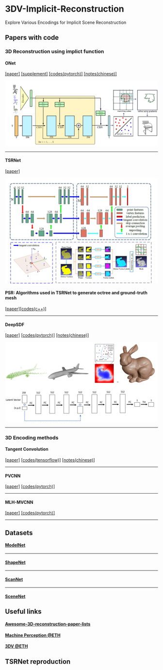 # 3DV-Implicit-Reconstruction
Explore Various Encodings for Implicit Scene Reconstruction

## Papers with code

### 3D Reconstruction using implict function

#### ONet
[[paper]](https://github.com/YuePanEdward/3DV-Implicit-Reconstruction/blob/master/implict_reconstruction_literature/ONet.pdf)  [[supplement]](https://github.com/YuePanEdward/3DV-Implicit-Reconstruction/blob/master/implict_reconstruction_literature/ONet_supplementary.pdf) [[codes(pytorch)]](https://github.com/autonomousvision/occupancy_networks) [[notes(chinese)]](https://hideoninternet.github.io/2019/12/21/b040bbb5/)

![alt text](implict_reconstruction_literature/img/ONet-workflow.jpg)

------

#### TSRNet
[[paper]](https://github.com/YuePanEdward/3DV-Implicit-Reconstruction/blob/master/implict_reconstruction_literature/TSRNet.pdf)

![alt text](implict_reconstruction_literature/img/TSRNet-workflow.jpg)

#### PSR: Algorithms used in TSRNet to generate octree and ground-truth mesh
[[paper]](http://www.cs.jhu.edu/~misha/MyPapers/SGP06.pdf)[[codes(c++)]](https://github.com/mkazhdan/PoissonRecon)

------

#### DeepSDF
[[paper]](https://github.com/YuePanEdward/3DV-Implicit-Reconstruction/blob/master/implict_reconstruction_literature/DeepSDF.pdf) [[codes(pytorch)]](https://github.com/facebookresearch/DeepSDF) [[notes(chinese)]](https://www.jianshu.com/p/a5a068345804)

![alt text](implict_reconstruction_literature/img/DeepSDF-workflow.jpg) 

------

### 3D Encoding methods

#### Tangent Convolution
[[paper]](https://github.com/YuePanEdward/3DV-Implicit-Reconstruction/blob/master/implict_reconstruction_literature/Tangent-convolutions.pdf) [[codes(tensorflow)]](https://github.com/tatarchm/tangent_conv) [[notes(chinese)]](https://github.com/youkenhou/note-about-tangent_conv)

------

####  PVCNN
[[paper]](https://github.com/YuePanEdward/3DV-Implicit-Reconstruction/blob/master/implict_reconstruction_literature/PVCNN.pdf) [[codes(pytorch)]](https://github.com/mit-han-lab/pvcnn)

------

####  MLH-MVCNN
[[paper]](https://github.com/YuePanEdward/3DV-Implicit-Reconstruction/blob/master/implict_reconstruction_literature/MLH-MVCNN.pdf) [[codes(pytorch)]](https://github.com/krips89/mlh_mvcnn)

------

## Datasets

#### [ModelNet](http://modelnet.cs.princeton.edu/#)


------

#### [ShapeNet](https://www.shapenet.org/)


------

#### [ScanNet](http://www.scan-net.org/)


------

#### [SceneNet](https://robotvault.bitbucket.io/)


## Useful links
#### [Awesome-3D-reconstruction-paper-lists](https://github.com/wkqscut/3D-Object-Reconstrution)

#### [Machine Perception @ETH](https://ait.ethz.ch/teaching/courses/2019-SS-Machine-Perception/)

#### [3DV @ETH](https://www.cvg.ethz.ch/teaching/3dvision/)

## TSRNet reproduction 

